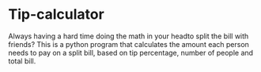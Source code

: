 # Tip-calculator
Always having a hard time doing the math in your headto split the bill with friends?
This is a python program that calculates the amount each person needs to pay on a split bill, 
based on tip percentage, number of people and total bill.
